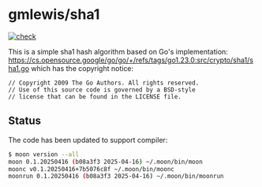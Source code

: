 # gmlewis/sha1
[![check](https://github.com/gmlewis/moonbit-sha1/actions/workflows/check.yml/badge.svg)](https://github.com/gmlewis/moonbit-sha1/actions/workflows/check.yml)

This is a simple sha1 hash algorithm based on Go's implementation:
https://cs.opensource.google/go/go/+/refs/tags/go1.23.0:src/crypto/sha1/sha1.go
which has the copyright notice:

```
// Copyright 2009 The Go Authors. All rights reserved.
// Use of this source code is governed by a BSD-style
// license that can be found in the LICENSE file.
```

## Status

The code has been updated to support compiler:

```bash
$ moon version --all
moon 0.1.20250416 (b08a3f3 2025-04-16) ~/.moon/bin/moon
moonc v0.1.20250416+7b5076c8f ~/.moon/bin/moonc
moonrun 0.1.20250416 (b08a3f3 2025-04-16) ~/.moon/bin/moonrun
```
